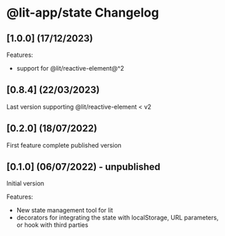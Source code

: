 # @lit-app/state Changelog

## [1.0.0] (17/12/2023)

Features:
- support for @lit/reactive-element@^2

## [0.8.4] (22/03/2023)

Last version supporting @lit/reactive-element < v2

## [0.2.0] (18/07/2022)

First feature complete published version 

## [0.1.0] (06/07/2022) - unpublished

Initial version

Features: 
- New state management tool for lit
- decorators for integrating the state with localStorage, URL parameters, or hook with third parties
